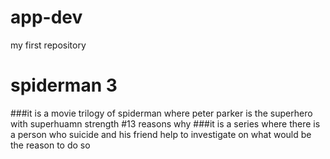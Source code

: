 # app-dev
my first repository

# spiderman 3
###it is a movie trilogy of spiderman where peter parker is the superhero with superhuamn strength
#13 reasons why
###it is a series where there is a person who suicide and his friend help to investigate on what would be the reason to do so
